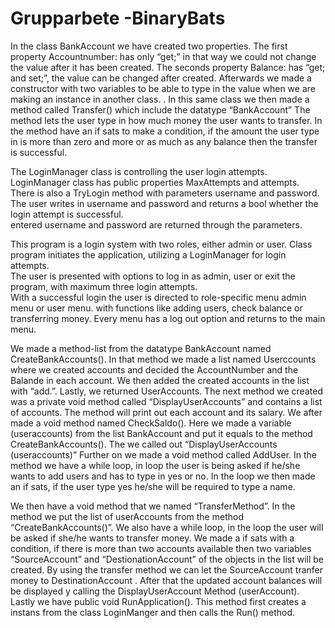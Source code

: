 # Grupparbete -BinaryBats

In the class BankAccount we have created two properties.
The first property Accountnumber: has only “get;” in that way we could not change the value after it has been created.
The seconds property Balance: has “get; and set;”, the value can be changed after created.
Afterwards we made a constructor with two variables to be able to type in the value when we are making an instance in another class. .
In this same class we then made a method called Transfer() which include the datatype “BankAccount”
The method lets the user type in how much money the user wants to transfer.
In the method have an if sats to make a condition, if the amount the user type in is more than zero and more or as much as any balance then the transfer is successful. 

The LoginManager class is controlling the user login attempts. 
LoginManager class has public properties MaxAttempts and attempts.  
There is also a TryLogin method with parameters username and password. 
The user writes in username and password and returns a bool whether the login attempt is successful.  
entered username and password are returned through the parameters. 

This program is a login system with two roles, either admin or user. 
Class program initiates the application, utilizing a LoginManager for login attempts.  
The user is presented with options to log in as admin, user or exit the program, with maximum three login attempts.  
With a successful login the user is directed to role-specific menu admin menu or user menu. 
with functions like adding users, check balance or transferring money. 
Every menu has a log out option and returns to the main menu. 

We made a method-list from the datatype BankAccount named CreateBankAccounts(). In that method we made a list named Userccounts where we created accounts and decided the AccountNumber and the Balande in each account. We then added the created accounts in the list with “add.”. Lastly, we returned UserAccounts.
The next method we created was a private void method called “DisplayUserAccounts” and contains a list of accounts. The method will print out each account and its salary.
We after made a void method named CheckSaldo(). Here we made a variable (useraccounts) from the list BankAccount and put it equals to the method CreateBankAccounts(). The we called out “DisplayUserAccounts (useraccounts)”
Further on we made a void method called AddUser.
In the method we have a while loop, in loop the user is being asked if he/she wants to add users and has to type in yes or no.
In the loop we then made an if sats, if the user type yes he/she will be required to type a name.
 
We then have a void method that we named “TransferMethod”.
In the method we put the list of userAccounts from the method “CreateBankAccounts()”.
We also have a while loop, in the loop the user will be asked if she/he wants to transfer money. We made a if sats with a condition, if there is more than two accounts available then two variables “SourceAccount” and “DestionationAccount” of the objects in the list will be created. By using the transfer method we can let the SourceAccount tranfer money to DestinationAccount .
After that the updated account balances will be displayed y calling the DisplayUserAccount Method (userAccount).
Lastly we have public void RunApplication(). This method first creates a instans from the class LoginManger and then calls the Run() method.
